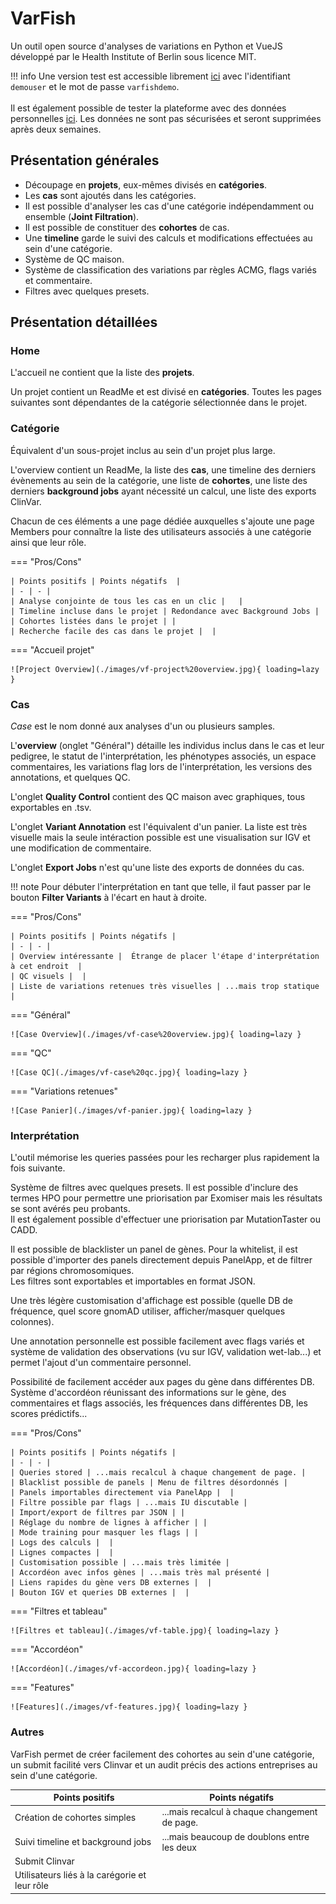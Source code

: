 # VarFish

Un outil open source d'analyses de variations en Python et VueJS développé par le Health
Institute of Berlin sous licence MIT.

!!! info Une version test est accessible librement
[ici](https://varfish-demo.bihealth.org/) avec l'identifiant `demouser` et le mot de
passe `varfishdemo`.<br><br> Il est également possible de tester la plateforme avec des
données personnelles [ici](https://varfish-kiosk.bihealth.org/). Les données ne sont pas
sécurisées et seront supprimées après deux semaines.

## Présentation générales

- Découpage en **projets**, eux-mêmes divisés en **catégories**.
- Les **cas** sont ajoutés dans les catégories.
- Il est possible d'analyser les cas d'une catégorie indépendamment ou ensemble (**Joint
  Filtration**).
- Il est possible de constituer des **cohortes** de cas.
- Une **timeline** garde le suivi des calculs et modifications effectuées au sein d'une
  catégorie.
- Système de QC maison.
- Système de classification des variations par règles ACMG, flags variés et commentaire.
- Filtres avec quelques presets.

## Présentation détaillées

### Home

L'accueil ne contient que la liste des **projets**.

Un projet contient un ReadMe et est divisé en **catégories**. Toutes les pages suivantes
sont dépendantes de la catégorie sélectionnée dans le projet.

### Catégorie

Équivalent d'un sous-projet inclus au sein d'un projet plus large.

L'overview contient un ReadMe, la liste des **cas**, une timeline des derniers
évènements au sein de la catégorie, une liste de **cohortes**, une liste des derniers
**background jobs** ayant nécessité un calcul, une liste des exports ClinVar.

Chacun de ces éléments a une page dédiée auxquelles s'ajoute une page Members pour
connaître la liste des utilisateurs associés à une catégorie ainsi que leur rôle.

=== "Pros/Cons"

    | Points positifs | Points négatifs  |
    | - | - |
    | Analyse conjointe de tous les cas en un clic |   |
    | Timeline incluse dans le projet | Redondance avec Background Jobs |
    | Cohortes listées dans le projet | |
    | Recherche facile des cas dans le projet |  |

=== "Accueil projet"

    ![Project Overview](./images/vf-project%20overview.jpg){ loading=lazy }

### Cas

_Case_ est le nom donné aux analyses d'un ou plusieurs samples.

L'**overview** (onglet "Général") détaille les individus inclus dans le cas et leur
pedigree, le statut de l'interprétation, les phénotypes associés, un espace
commentaires, les variations flag lors de l'interprétation, les versions des
annotations, et quelques QC.

L'onglet **Quality Control** contient des QC maison avec graphiques, tous exportables en
.tsv.

L'onglet **Variant Annotation** est l'équivalent d'un panier. La liste est très visuelle
mais la seule intéraction possible est une visualisation sur IGV et une modification de
commentaire.

L'onglet **Export Jobs** n'est qu'une liste des exports de données du cas.

!!! note Pour débuter l'interprétation en tant que telle, il faut passer par le bouton
**Filter Variants** à l'écart en haut à droite.

=== "Pros/Cons"

    | Points positifs | Points négatifs |
    | - | - |
    | Overview intéressante |  Étrange de placer l'étape d'interprétation à cet endroit  |
    | QC visuels |  |
    | Liste de variations retenues très visuelles | ...mais trop statique |

=== "Général"

    ![Case Overview](./images/vf-case%20overview.jpg){ loading=lazy }

=== "QC"

    ![Case QC](./images/vf-case%20qc.jpg){ loading=lazy }

=== "Variations retenues"

    ![Case Panier](./images/vf-panier.jpg){ loading=lazy }

### Interprétation

L'outil mémorise les queries passées pour les recharger plus rapidement la fois
suivante.

Système de filtres avec quelques presets. Il est possible d'inclure des termes HPO pour
permettre une priorisation par Exomiser mais les résultats se sont avérés peu
probants.<br> Il est également possible d'effectuer une priorisation par MutationTaster
ou CADD.

Il est possible de blacklister un panel de gènes. Pour la whitelist, il est possible
d'importer des panels directement depuis PanelApp, et de filtrer par régions
chromosomiques.<br> Les filtres sont exportables et importables en format JSON.

Une très légère customisation d'affichage est possible (quelle DB de fréquence, quel
score gnomAD utiliser, afficher/masquer quelques colonnes).

Une annotation personnelle est possible facilement avec flags variés et système de
validation des observations (vu sur IGV, validation wet-lab...) et permet l'ajout d'un
commentaire personnel.

Possibilité de facilement accéder aux pages du gène dans différentes DB.<br> Système
d'accordéon réunissant des informations sur le gène, des commentaires et flags associés,
les fréquences dans différentes DB, les scores prédictifs...

=== "Pros/Cons"

    | Points positifs | Points négatifs |
    | - | - |
    | Queries stored | ...mais recalcul à chaque changement de page. |
    | Blacklist possible de panels | Menu de filtres désordonnés |
    | Panels importables directement via PanelApp |  |
    | Filtre possible par flags | ...mais IU discutable |
    | Import/export de filtres par JSON | |
    | Réglage du nombre de lignes à afficher | |
    | Mode training pour masquer les flags | |
    | Logs des calculs |  |
    | Lignes compactes |  |
    | Customisation possible | ...mais très limitée |
    | Accordéon avec infos gènes | ...mais très mal présenté |
    | Liens rapides du gène vers DB externes |  |
    | Bouton IGV et queries DB externes |  |

=== "Filtres et tableau"

    ![Filtres et tableau](./images/vf-table.jpg){ loading=lazy }

=== "Accordéon"

    ![Accordéon](./images/vf-accordeon.jpg){ loading=lazy }

=== "Features"

    ![Features](./images/vf-features.jpg){ loading=lazy }

### Autres

VarFish permet de créer facilement des cohortes au sein d'une catégorie, un submit
facilité vers Clinvar et un audit précis des actions entreprises au sein d'une
catégorie.

| Points positifs                               | Points négatifs                               |
| --------------------------------------------- | --------------------------------------------- |
| Création de cohortes simples                  | ...mais recalcul à chaque changement de page. |
| Suivi timeline et background jobs             | ...mais beaucoup de doublons entre les deux   |
| Submit Clinvar                                |                                               |
| Utilisateurs liés à la carégorie et leur rôle |                                               |
